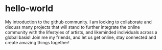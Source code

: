 # hello-world
My introduction to the github community. I am looking to collaborate and discuss many projects that will stand to further integrate the online community with the lifestyles of artists, and likeminded individuals across a global basis! Join me my friends, and let us get online, stay connected and create amazing things together!
